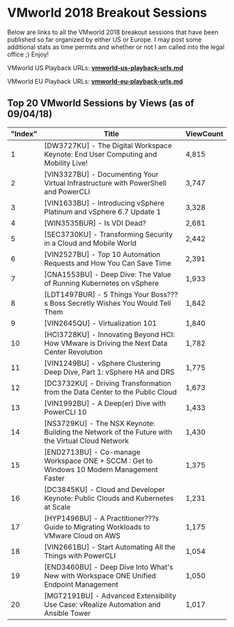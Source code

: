 # VMworld 2018 Breakout Sessions

Below are links to all the VMworld 2018 breakout sessions that have been published so far organized by either US or Europe. I may post some additional stats as time permits and whether or not I am called into the legal office ;) Enjoy!

VMworld US Playback URLs: **[vmworld-us-playback-urls.md](vmworld-us-playback-urls.md)**

VMworld EU Playback URLs: **[vmworld-eu-playback-urls.md](vmworld-eu-playback-urls.md)**

## Top 20 VMworld Sessions by Views (as of 09/04/18)

| "Index" | Title                                                                                           | ViewCount |
|---------|-------------------------------------------------------------------------------------------------|-----------|
| 1       | [DW3727KU] - The Digital Workspace Keynote: End User Computing and Mobility Live!               | 4,815     |
| 2       | [VIN3327BU] - Documenting Your Virtual Infrastructure with PowerShell and PowerCLI              | 3,747     |
| 3       | [VIN1633BU] - Introducing vSphere Platinum and vSphere 6.7 Update 1                             | 3,328     |
| 4       | [WIN3535BUR] - Is VDI Dead?                                                                     | 2,681     |
| 5       | [SEC3730KU] - Transforming Security in a Cloud and Mobile World                                 | 2,442     |
| 6       | [VIN2527BU] - Top 10 Automation Requests and How You Can Save Time                              | 2,391     |
| 7       | [CNA1553BU] - Deep Dive: The Value of Running Kubernetes on vSphere                             | 1,933     |
| 8       | [LDT1497BUR] - 5 Things Your Boss???s Boss Secretly Wishes You Would Tell Them                  | 1,842     |
| 9       | [VIN2645QU] - Virtualization 101                                                                | 1,840     |
| 10      | [HCI3728KU] - Innovating Beyond HCI: How VMware is Driving the Next Data Center Revolution      | 1,782     |
| 11      | [VIN1249BU] - vSphere Clustering Deep Dive, Part 1: vSphere HA and DRS                          | 1,775     |
| 12      | [DC3732KU] - Driving Transformation from the Data Center to the Public Cloud                    | 1,673     |
| 13      | [VIN1992BU] - A Deep(er) Dive with PowerCLI 10                                                  | 1,433     |
| 14      | [NS3729KU] - The NSX Keynote: Building the Network of the Future with the Virtual Cloud Network | 1,430     |
| 15      | [END2713BU] - Co-manage Workspace ONE + SCCM : Get to Windows 10 Modern Management Faster       | 1,375     |
| 16      | [DC3845KU] - Cloud and Developer Keynote: Public Clouds and Kubernetes at Scale                 | 1,231     |
| 17      | [HYP1496BU] - A Practitioner???s Guide to Migrating Workloads to VMware Cloud on AWS            | 1,175     |
| 18      | [VIN2661BU] - Start Automating All the Things with PowerCLI                                     | 1,054     |
| 19      | [END3460BU] - Deep Dive Into What's New with Workspace ONE Unified Endpoint Management          | 1,050     |
| 20      | [MGT2191BU] - Advanced Extensibility Use Case: vRealize Automation and Ansible Tower            | 1,017     |